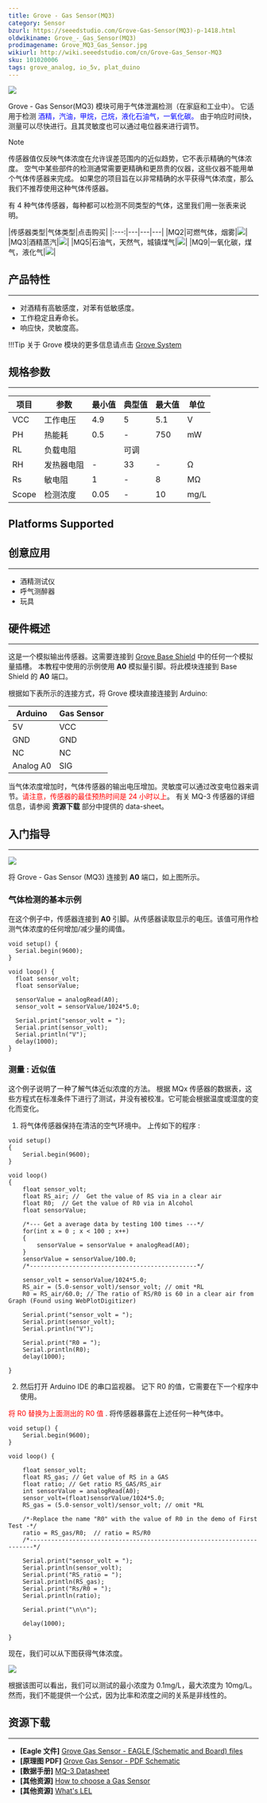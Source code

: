 ```yaml
---
title: Grove - Gas Sensor(MQ3)
category: Sensor
bzurl: https://seeedstudio.com/Grove-Gas-Sensor(MQ3)-p-1418.html
oldwikiname: Grove_-_Gas_Sensor(MQ3)
prodimagename: Grove_MQ3_Gas_Sensor.jpg
wikiurl: http://wiki.seeedstudio.com/cn/Grove-Gas_Sensor-MQ3
sku: 101020006
tags: grove_analog, io_5v, plat_duino
---
```


![](https://raw.githubusercontent.com/SeeedDocument/Grove-Gas_Sensor-MQ3/master/img/Grove_MQ3_Gas_Sensor.jpg)

Grove - Gas Sensor(MQ3) 模块可用于气体泄漏检测（在家庭和工业中）。 它适用于检测 <font color="Blue">酒精，汽油，甲烷，己烷，液化石油气，一氧化碳。</font> 由于响应时间快，测量可以尽快进行。且其灵敏度也可以通过电位器来进行调节。

<div class="admonition danger">
<p class="admonition-title">Note</p>
传感器值仅反映气体浓度在允许误差范围内的近似趋势，它不表示精确的气体浓度。 空气中某些部件的检测通常需要更精确和更昂贵的仪器，这些仪器不能用单个气体传感器来完成。 如果您的项目旨在以非常精确的水平获得气体浓度，那么我们不推荐使用这种气体传感器。
</div>

有 4 种气体传感器，每种都可以检测不同类型的气体，这里我们用一张表来说明。

|传感器类型|气体类型|点击购买|
|:---:|---|---|---|
|MQ2|可燃气体，烟雾|[![](https://github.com/SeeedDocument/wiki_chinese/raw/master/docs/images/click_to_buy.PNG)](https://item.taobao.com/item.htm?spm=a1z10.3-c.w4002-11172317909.9.37f75a9db6SL89&id=520242943642)|
|MQ3|酒精蒸汽|[![](https://github.com/SeeedDocument/wiki_chinese/raw/master/docs/images/click_to_buy.PNG)](https://item.taobao.com/item.htm?spm=a1z10.3-c.w4002-11172317909.15.5b31c1aeUvb14f&id=45575808671)|
|MQ5|石油气，天然气，城镇煤气|[![](https://github.com/SeeedDocument/wiki_chinese/raw/master/docs/images/click_to_buy.PNG)](https://item.taobao.com/item.htm?spm=a1z10.3-c.w4002-11172317909.13.5b31c1aeUvb14f&id=45508638349)|
|MQ9|一氧化碳，煤气，液化气|[![](https://github.com/SeeedDocument/wiki_chinese/raw/master/docs/images/click_to_buy.PNG)](https://item.taobao.com/item.htm?spm=a1z10.3-c.w4002-11172317909.9.5b31c1aeUvb14f&id=45575800587)|

## 产品特性
--------

-   对酒精有高敏感度，对苯有低敏感度。
-   工作稳定且寿命长。
-   响应快，灵敏度高。

!!!Tip
    关于 Grove 模块的更多信息请点击 [Grove System](http://wiki.seeedstudio.com/cn/Grove_System/)

## 规格参数
-------------

| 项目  | 参数              | 最小值  | 典型值    | 最大值 | 单位 |
|-------|-------------------------|------|------------|-----|------|
| VCC   | 工作电压         | 4.9  | 5          | 5.1 | V    |
| PH    | 热能耗     | 0.5  | -          | 750 | mW   |
| RL    | 负载电阻         |      | 可调 |     |      |
| RH    | 发热器电阻       | -    | 33         | -   | Ω    |
| Rs    | 敏电阻      | 1    | -          | 8   | MΩ   |
| Scope | 检测浓度 | 0.05 | -          | 10  | mg/L |

Platforms Supported
-------------------

## 创意应用
-----------------

-   酒精测试仪
-   呼气测醉器
-   玩具

## 硬件概述
-----------------

这是一个模拟输出传感器。这需要连接到 [Grove Base Shield](https://item.taobao.com/item.htm?spm=a1z10.3-c.w4002-11172317909.9.7643e0c6l07gP5&id=520233320144) 中的任何一个模拟量插槽。 本教程中使用的示例使用 **A0** 模拟量引脚。将此模块连接到 Base Shield 的 **A0** 端口。

根据如下表所示的连接方式，将 Grove 模块直接连接到 Arduino:

| Arduino   | Gas Sensor |
|-----------|------------|
| 5V        | VCC        |
| GND       | GND        |
| NC        | NC         |
| Analog A0 | SIG        |

当气体浓度增加时，气体传感器的输出电压增加。灵敏度可以通过改变电位器来调节。<font color="Red">请注意，传感器的最佳预热时间是 24 小时以上</font>。 有关 MQ-3 传感器的详细信息，请参阅 **资源下载** 部分中提供的 data-sheet。

## 入门指导
---------------

![](https://raw.githubusercontent.com/SeeedDocument/Grove-Gas_Sensor-MQ3/master/img/Read_Gas_Sensor_data.jpg)

将 Grove - Gas Sensor (MQ3) 连接到 **A0** 端口，如上图所示。

### 气体检测的基本示例

在这个例子中，传感器连接到 **A0** 引脚。从传感器读取显示的电压。该值可用作检测气体浓度的任何增加/减少量的阈值。

```
void setup() {
  Serial.begin(9600);
}
 
void loop() {
  float sensor_volt;
  float sensorValue;
 
  sensorValue = analogRead(A0);
  sensor_volt = sensorValue/1024*5.0;
 
  Serial.print("sensor_volt = ");
  Serial.print(sensor_volt);
  Serial.println("V");
  delay(1000);
}
```

### 测量 : 近似值

这个例子说明了一种了解气体近似浓度的方法。 根据 MQx 传感器的数据表，这些方程式在标准条件下进行了测试，并没有被校准。它可能会根据温度或湿度的变化而变化。

1. 将气体传感器保持在清洁的空气环境中。 上传如下的程序 :

```
void setup()
{
    Serial.begin(9600);
}

void loop()
{
    float sensor_volt;
    float RS_air; //  Get the value of RS via in a clear air
    float R0;  // Get the value of R0 via in Alcohol
    float sensorValue;

    /*--- Get a average data by testing 100 times ---*/
    for(int x = 0 ; x < 100 ; x++)
    {
        sensorValue = sensorValue + analogRead(A0);
    }
    sensorValue = sensorValue/100.0;
    /*-----------------------------------------------*/

    sensor_volt = sensorValue/1024*5.0;
    RS_air = (5.0-sensor_volt)/sensor_volt; // omit *RL
    R0 = RS_air/60.0; // The ratio of RS/R0 is 60 in a clear air from Graph (Found using WebPlotDigitizer)

    Serial.print("sensor_volt = ");
    Serial.print(sensor_volt);
    Serial.println("V");

    Serial.print("R0 = ");
    Serial.println(R0);
    delay(1000);

}
```

2. 然后打开 Arduino IDE 的串口监视器。 记下 R0 的值，它需要在下一个程序中使用。

<font color="Red"> 将 R0 替换为上面测出的 R0 值 </font>. 将传感器暴露在上述任何一种气体中。

```
void setup() {
    Serial.begin(9600);
}

void loop() {

    float sensor_volt;
    float RS_gas; // Get value of RS in a GAS
    float ratio; // Get ratio RS_GAS/RS_air
    int sensorValue = analogRead(A0);
    sensor_volt=(float)sensorValue/1024*5.0;
    RS_gas = (5.0-sensor_volt)/sensor_volt; // omit *RL

    /*-Replace the name "R0" with the value of R0 in the demo of First Test -*/
    ratio = RS_gas/R0;  // ratio = RS/R0
    /*-----------------------------------------------------------------------*/

    Serial.print("sensor_volt = ");
    Serial.println(sensor_volt);
    Serial.print("RS_ratio = ");
    Serial.println(RS_gas);
    Serial.print("Rs/R0 = ");
    Serial.println(ratio);

    Serial.print("\n\n");

    delay(1000);

}
```

现在，我们可以从下图获得气体浓度。

![](https://raw.githubusercontent.com/SeeedDocument/Grove-Gas_Sensor-MQ3/master/img/GAS_Sensor_3.png)

根据该图可以看出，我们可以测试的最小浓度为 0.1mg/L，最大浓度为 10mg/L。然而，我们不能提供一个公式，因为比率和浓度之间的关系是非线性的。

## 资源下载
---------

-   **[Eagle 文件]** [Grove Gas Sensor - EAGLE (Schematic and Board) files](https://raw.githubusercontent.com/SeeedDocument/Grove-Gas_Sensor-MQ3/master/res/Gas_Sensor_Eagle_files.zip)
-   **[原理图 PDF]** [Grove Gas Sensor - PDF Schematic](https://raw.githubusercontent.com/SeeedDocument/Grove-Gas_Sensor-MQ3/master/res/Gas_Sensor_Schematic.pdf)
-   **[数据手册]** [MQ-3 Datasheet](https://raw.githubusercontent.com/SeeedDocument/Grove-Gas_Sensor-MQ3/master/res/MQ-3.pdf)
-   **[其他资源]** [How to choose a Gas Sensor](/How_to_choose_A_Gas_Sensor)
-   **[其他资源]** [What's LEL](http://en.wikipedia.org/wiki/Flammability_limit)
<!-- This Markdown file was created from http://www.seeedstudio.com/wiki/Grove_-_Gas_Sensor(MQ3) -->
